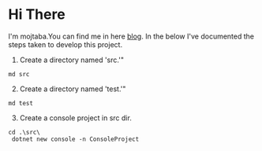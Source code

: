 # Hi There
I'm mojtaba.You can find me in here [blog](https://www.linkedin.com/in/mojtaba-valizade/).
In the below I've documented the steps taken to develop this project.
1. Create a directory named 'src.'" 
```
md src
```
2. Create a directory named 'test.'" 
```
md test
``` 
3. Create a console project in src dir.
```
cd .\src\
 dotnet new console -n ConsoleProject
``` 

